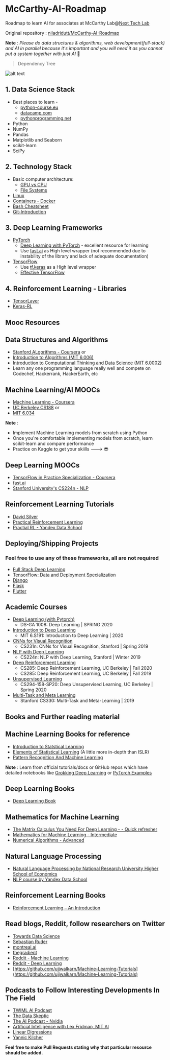 <!-- Use the vscode extensions markdownlint and Markdown All in One while contributing -->

# McCarthy-AI-Roadmap

Roadmap to learn AI for associates at McCarthy Lab@[Next Tech Lab](https://nextech.io/home)

Original repository : [niladridutt/McCarthy-AI-Roadmap](https://github.com/niladridutt/McCarthy-AI-Roadmap)

**Note** : *Please do data structures & algorithms, web development(full-stack) and AI in parallel because it's important and you will need it as you cannot put a system together with just AI* 🙂

> Dependency Tree
>  

![alt text](./images/Workplan.png)

## 1. Data Science Stack

* Best places to learn -
  * [python-course.eu](https://www.python-course.eu/)
  * [datacamp.com](https://www.datacamp.com/)
  * [pythonprogramming.net](https://www.pythonprogramming.net/)
* Python
* NumPy
* Pandas
* Matplotlib and Seaborn
* scikit-learn
* SciPy

## 2. Technology Stack

* Basic computer architecture:
  * [GPU vs CPU](https://blogs.nvidia.com/blog/2009/12/16/whats-the-difference-between-a-cpu-and-a-gpu/)
  * [File Systems](https://wiki.microfocus.com/index.php/File_System_Primer)
* [Linux](https://www.digitalocean.com/community/tutorials/an-introduction-to-linux-basics)
* [Containers - Docker](https://docs.docker.com/engine/docker-overview/)
* [Bash Cheatsheet](https://devhints.io/bash)
* [Git-Introduction](https://readwrite.com/2013/09/30/understanding-github-a-journey-for-beginners-part-1/)

## 3. Deep Learning Frameworks

* [PyTorch](https://pytorch.org/tutorials/)
  * [Deep Learning with PyTorch](https://pytorch.org/assets/deep-learning/Deep-Learning-with-PyTorch.pdf) - excellent resource for learning
  * Use [fast.ai](https://docs.fast.ai/training.html) as High level wrapper (not recommended due to instability of the library and lack of adequate documentation)
* [TensorFlow](https://www.tensorflow.org/tutorials/)
  * Use [tf.keras](https://www.tensorflow.org/guide/keras) as a High level wrapper
  * [Effective TensorFlow](https://github.com/vahidk/EffectiveTensorflow)

## 4. Reinforcement Learning - Libraries

* [TensorLayer](https://github.com/tensorlayer/tensorlayer)
* [Keras-RL](https://github.com/keras-rl/keras-rl)

## Mooc Resources

## Data Structures and Algorithms

* [Stanford ALgorithms - Coursera](https://www.coursera.org/specializations/algorithms) or
* [Introduction to Algorithms (MIT 6.006)](https://ocw.mit.edu/courses/electrical-engineering-and-computer-science/6-006-introduction-to-algorithms-fall-2011/)
* [Introduction to Computational Thinking and Data Science (MIT 6.0002)](https://ocw.mit.edu/courses/electrical-engineering-and-computer-science/6-0002-introduction-to-computational-thinking-and-data-science-fall-2016/)
* Learn any one programming language really well and compete on Codechef, Hackerrank, HackerEarth, etc

## Machine Learning/AI MOOCs

* [Machine Learning - Coursera](https://www.coursera.org/learn/machine-learning)
* [UC Berkeley CS188](https://inst.eecs.berkeley.edu/~cs188/fa18/) or
* [MIT 6.034](https://ocw.mit.edu/courses/electrical-engineering-and-computer-science/6-034-artificial-intelligence-fall-2010/lecture-videos/)

**Note** :

* Implement Machine Learning models from scratch using Python
* Once you're comfortable implementing models from scratch, learn scikit-learn and compare performance
* Practice on Kaggle to get your skiills ---> :sunglasses:

## Deep Learning MOOCs

* [TensorFlow in Practice Specialization - Coursera](https://www.coursera.org/specializations/tensorflow-in-practice?)
* [fast.ai](http://www.fast.ai/)
* [Stanford University's CS224n - NLP](https://www.youtube.com/watch?v=OQQ-W_63UgQ&list=PL3FW7Lu3i5Jsnh1rnUwq_TcylNr7EkRe6)

## Reinforcement Learning Tutorials

* [David Silver](https://www.youtube.com/watch?v=2pWv7GOvuf0&list=PL7-jPKtc4r78-wCZcQn5IqyuWhBZ8fOxT)
* [Practical Reinforcement Learning](https://www.coursera.org/learn/practical-rl)
* [Practial RL - Yandex Data School](https://github.com/yandexdataschool/Practical_RL)

## Deploying/Shipping Projects

### Feel free to use any of these frameworks, all are not required

* [Full Stack Deep Learning](https://fullstackdeeplearning.com/)
* [TensorFlow: Data and Deployment Specialization](https://www.coursera.org/specializations/tensorflow-data-and-deployment?)
* [Django](https://docs.djangoproject.com/en/3.0/intro/tutorial01/)
* [Flask](https://www.tutorialspoint.com/flask/index.htm)
* [Flutter](https://www.tutorialspoint.com/flutter/index.htm)
  
## Academic Courses

* [Deep Learning (with Pytorch)](https://atcold.github.io/pytorch-Deep-Learning/)
  * DS-GA 1008: Deep Learning | SPRING 2020
* [Introduction to Deep Learning](http://introtodeeplearning.com/)  
  * MIT 6.S191: Introduction to Deep Learning | 2020
* [CNNs for Visual Recognition](http://cs231n.stanford.edu)
  * CS231n: CNNs for Visual Recognition, Stanford | Spring 2019
* [NLP with Deep Learning](http://web.stanford.edu/class/cs224n/index.html#schedule)
  * CS224n: NLP with Deep Learning, Stanford | Winter 2019
* [Deep Reinforcement Learning](https://www.youtube.com/playlist?list=PLkFD6_40KJIwhWJpGazJ9VSj9CFMkb79A)
  * CS285: Deep Reinforcement Learning, UC Berkeley | Fall 2020
  * CS285: Deep Reinforcement Learning, UC Berkeley | Fall 2019
* [Unsupervised Learning](https://www.youtube.com/playlist?list=PLwRJQ4m4UJjPiJP3691u-qWwPGVKzSlNP)
  * CS294-158-SP20: Deep Unsupervised Learning, UC Berkeley | Spring 2020
* [Multi-Task and Meta Learning](https://www.youtube.com/playlist?list=PLoROMvodv4rMC6zfYmnD7UG3LVvwaITY5)
  * Stanford CS330: Multi-Task and Meta-Learning | 2019

## Books and Further reading material

## Machine Learning Books for reference

* [Introduction to Statstical Learning](https://www-bcf.usc.edu/~gareth/ISL/)
* [Elements of Statistical Learning](https://web.stanford.edu/~hastie/Papers/ESLII.pdf) (A little more in-depth than ISLR)
* [Pattern Recognition And Machine Learning](http://users.isr.ist.utl.pt/~wurmd/Livros/school/Bishop%20-%20Pattern%20Recognition%20And%20Machine%20Learning%20-%20Springer%20%202006.pdf)

**Note** : Learn from official tutorials/docs or GitHub repos which have detailed notebooks like [Grokking Deep Learning](https://github.com/iamtrask/Grokking-Deep-Learning) or [PyTorch Examples](https://github.com/pytorch/examples)

## Deep Learning Books

* [Deep Learning Book](http://www.deeplearningbook.org/)

## Mathematics for Machine Learning

* [The Matrix Calculus You Need For Deep Learning - - Quick refresher](https://arxiv.org/pdf/1802.01528)
* [Mathematics for Machine Learning - Intermediate](https://mml-book.github.io/)
* [Numerical Algorithms - Advanced](https://people.csail.mit.edu/jsolomon/share/book/numerical_book.pdf)

## Natural Language Processing

* [Natural Language Processing by National Research University Higher School of Economics](https://www.coursera.org/learn/language-processing)
* [NLP course by Yandex Data School](https://github.com/yandexdataschool/nlp_course)

## Reinforcement Learning Books

* [Reinforcement Learning – An Introduction](https://drive.google.com/file/d/1opPSz5AZ_kVa1uWOdOiveNiBFiEOHjkG/view)

## Read blogs, Reddit, follow researchers on Twitter

* [Towards Data Science](https://towardsdatascience.com/)
* [Sebastian Ruder](http://ruder.io/)
* [montreal.ai](https://montrealartificialintelligence.com/)
* [thegradient](https://thegradient.pub/)
* [Reddit - Machine Learning](https://www.reddit.com/r/MachineLearning/)
* [Reddit - Deep Learning](https://www.reddit.com/r/deeplearning/)
* [https://github.com/ujjwalkarn/Machine-Learning-Tutorials](https://github.com/ujjwalkarn/Machine-Learning-Tutorials)

## Podcasts to Follow Interesting Developments In The Field

* [TWIML AI Podcast](https://twimlai.com/tag/podcast/)
* [The Data Skeptic](https://open.spotify.com/show/1BZN7H3ikovSejhwQTzNm4?si=gv3IrtPzQs6F9phaHDGpSQ)
* [The AI Podcast - Nvidia](https://soundcloud.com/theaipodcast)
* [Artificial Intelligence with Lex Fridman, MIT AI](https://open.spotify.com/show/2MAi0BvDc6GTFvKFPXnkCL)
* [Linear Digressions](http://lineardigressions.com/)
* [Yannic Kilcher](https://www.youtube.com/channel/UCZHmQk67mSJgfCCTn7xBfew)

**Feel free to make Pull Requests stating why that particular resource should be added.**
